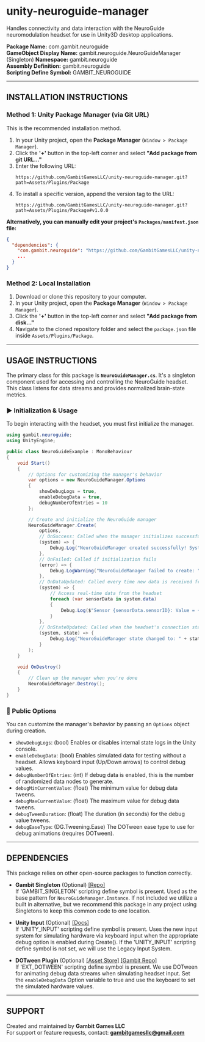 # unity-neuroguide-manager

Handles connectivity and data interaction with the NeuroGuide neuromodulation headset for use in Unity3D desktop applications.

**Package Name:** com.gambit.neuroguide  
**GameObject Display Name:** gambit.neuroguide.NeuroGuideManager (Singleton)
**Namespace:** gambit.neuroguide  
**Assembly Definition:** gambit.neuroguide  
**Scripting Define Symbol:** GAMBIT_NEUROGUIDE

-----

## INSTALLATION INSTRUCTIONS

### Method 1: Unity Package Manager (via Git URL)

This is the recommended installation method.

1.  In your Unity project, open the **Package Manager** (`Window > Package Manager`).
2.  Click the **'+'** button in the top-left corner and select **"Add package from git URL..."**
3.  Enter the following URL:
    ```
    https://github.com/GambitGamesLLC/unity-neuroguide-manager.git?path=Assets/Plugins/Package
    ```
4.  To install a specific version, append the version tag to the URL:
    ```
    https://github.com/GambitGamesLLC/unity-neuroguide-manager.git?path=Assets/Plugins/Package#v1.0.0
    ```

**Alternatively, you can manually edit your project's `Packages/manifest.json` file:**

```json
{
  "dependencies": {
    "com.gambit.neuroguide": "https://github.com/GambitGamesLLC/unity-neuroguide-manager.git?path=Assets/Plugins/Package",
    ...
  }
}
```

### Method 2: Local Installation

1.  Download or clone this repository to your computer.
2.  In your Unity project, open the **Package Manager** (`Window > Package Manager`).
3.  Click the **'+'** button in the top-left corner and select **"Add package from disk..."**
4.  Navigate to the cloned repository folder and select the `package.json` file inside `Assets/Plugins/Package`.

-----

## USAGE INSTRUCTIONS

The primary class for this package is **`NeuroGuideManager.cs`**. It's a singleton component used for accessing and controlling the NeuroGuide headset. This class listens for data streams and provides normalized brain-state metrics.

### ▶ Initialization & Usage

To begin interacting with the headset, you must first initialize the manager.

```csharp
using gambit.neuroguide;
using UnityEngine;

public class NeuroGuideExample : MonoBehaviour
{
    void Start()
    {
        // Options for customizing the manager's behavior
        var options = new NeuroGuideManager.Options
        {
            showDebugLogs = true,
            enableDebugData = true,
            debugNumberOfEntries = 10
        };

        // Create and initialize the NeuroGuide manager
        NeuroGuideManager.Create(
            options,
            // OnSuccess: Called when the manager initializes successfully
            (system) => {
                Debug.Log("NeuroGuideManager created successfully! System data count: " + system.data.Count);
            },
            // OnFailed: Called if initialization fails
            (error) => {
                Debug.LogWarning("NeuroGuideManager failed to create: " + error);
            },
            // OnDataUpdated: Called every time new data is received from the headset
            (system) => {
                // Access real-time data from the headset
                foreach (var sensorData in system.data)
                {
                    Debug.Log($"Sensor {sensorData.sensorID}: Value = {sensorData.currentValue}");
                }
            },
            // OnStateUpdated: Called when the headset's connection state changes
            (system, state) => {
                Debug.Log("NeuroGuideManager state changed to: " + state);
            }
        );
    }

    void OnDestroy()
    {
        // Clean up the manager when you're done
        NeuroGuideManager.Destroy();
    }
}
```

### 🔧 Public Options

You can customize the manager's behavior by passing an `Options` object during creation.

  * `showDebugLogs`: (bool) Enables or disables internal state logs in the Unity console.
  * `enableDebugData`: (bool) Enables simulated data for testing without a headset. Allows keyboard input (Up/Down arrows) to control debug values.
  * `debugNumberOfEntries`: (int) If debug data is enabled, this is the number of randomized data nodes to generate.
  * `debugMinCurrentValue`: (float) The minimum value for debug data tweens.
  * `debugMaxCurrentValue`: (float) The maximum value for debug data tweens.
  * `debugTweenDuration`: (float) The duration (in seconds) for the debug value tweens.
  * `debugEaseType`: (DG.Tweening.Ease) The DOTween ease type to use for debug animations (requires DOTween).

-----

## DEPENDENCIES

This package relies on other open-source packages to function correctly.

  * **Gambit Singleton** (Optional) [[Repo]](https://github.com/GambitGamesLLC/unity-singleton)  
    If 'GAMBIT_SINGLETON' scripting define symbol is present. Used as the base pattern for `NeuroGuideManager.Instance`. If not included we utilize a built in alternative, but we recommend this package in any project using Singletons to keep this common code to one location.

  * **Unity Input** (Optional) [[Docs]](https://docs.unity3d.com/Packages/com.unity.inputsystem@1.14/manual/index.html)  
    If 'UNITY_INPUT' scripting define symbol is present. Uses the new input system for simulating hardware via keyboard input when the appropriate debug option is enabled during Create(). If the 'UNITY_INPUT' scripting define symbol is not set, we will use the Legacy Input System.

  * **DOTween Plugin** (Optional) [[Asset Store]](https://assetstore.unity.com/packages/tools/animation/dotween-hotween-v2-27676) [[Gambit Repo]](https://github.com/GambitGamesLLC/unity-plugin-dotween)  
    If 'EXT_DOTWEEN' scripting define symbol is present. We use DOTween for animating debug data streams when simulating headset input. Set the `enableDebugData` Option variable to true and use the keyboard to set the simulated hardware values.

-----

## SUPPORT

Created and maintained by **Gambit Games LLC**  
For support or feature requests, contact: **gambitgamesllc@gmail.com**